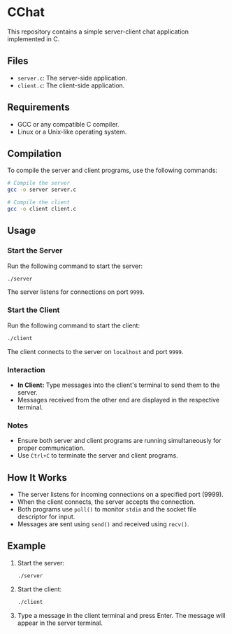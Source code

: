 # CChat

This repository contains a simple server-client chat application implemented in C.

## Files
- `server.c`: The server-side application.
- `client.c`: The client-side application.

## Requirements
- GCC or any compatible C compiler.
- Linux or a Unix-like operating system.

## Compilation
To compile the server and client programs, use the following commands:

```bash
# Compile the server
gcc -o server server.c

# Compile the client
gcc -o client client.c
```

## Usage
### Start the Server
Run the following command to start the server:
```bash
./server
```
The server listens for connections on port `9999`.

### Start the Client
Run the following command to start the client:
```bash
./client
```
The client connects to the server on `localhost` and port `9999`.

### Interaction
- **In Client:** Type messages into the client's terminal to send them to the server.
- Messages received from the other end are displayed in the respective terminal.

### Notes
- Ensure both server and client programs are running simultaneously for proper communication.
- Use `Ctrl+C` to terminate the server and client programs.

## How It Works
- The server listens for incoming connections on a specified port (9999).
- When the client connects, the server accepts the connection.
- Both programs use `poll()` to monitor `stdin` and the socket file descriptor for input.
- Messages are sent using `send()` and received using `recv()`.

## Example
1. Start the server:
   ```bash
   ./server
   ```
2. Start the client:
   ```bash
   ./client
   ```
4. Type a message in the client terminal and press Enter. The message will appear in the server terminal.
